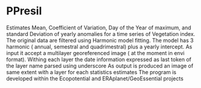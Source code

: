 # PPresil
Estimates Mean, Coefficient of Variation, Day of the Year of maximum, and standard Deviation of yearly anomalies for a time series of Vegetation index. 
The original data are filtered using Harmonic model fitting. The model has 3 harmonic ( annual, semestral and quadrimestral) plus a yearly intercept.
As input it accept a multilayer georeferenced image ( at the moment in envi format). Withing each layer the date information expressed as last token of the layer name parsed using underscore
As output is produced an image of same extent with a layer for each statistics estimates
The program is developed within the Ecopotential and ERAplanet/GeoEssential projects
